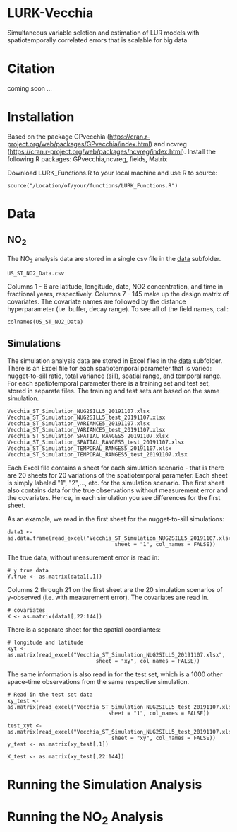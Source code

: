 # LURK-Vecchia

Simultaneous variable seletion and estimation of LUR models with spatiotemporally correlated errors that is scalable for big data

# Citation
coming soon ...

# Installation 
Based on the package GPvecchia (https://cran.r-project.org/web/packages/GPvecchia/index.html) and
ncvreg (https://cran.r-project.org/web/packages/ncvreg/index.html). 
Install the following R packages: GPvecchia,ncvreg, fields, Matrix

Download LURK_Functions.R to your local machine and use R to source:
```
source("/Location/of/your/functions/LURK_Functions.R") 
``` 

# Data

## NO<sub>2</sub>
The NO<sub>2</sub> analysis data are stored in a single csv file in the [data](https://github.com/NIEHS/LURK-Vecchia/tree/master/data) subfolder. 

```
US_ST_NO2_Data.csv
```

Columns 1 - 6 are latitude, longitude, date, NO2 concentration, and time in fractional years, respectively. Columns 7 - 145 make up the design matrix of covariates. The covariate names are followed by the distance hyperparameter (i.e. buffer, decay range).
To see all of the field names, call: 
```
colnames(US_ST_NO2_Data)
```

## Simulations

The simulation analysis data are stored in Excel files in the [data](https://github.com/NIEHS/LURK-Vecchia/tree/master/data) subfolder. 
There is an Excel file for each spatiotemporal parameter that is varied: nugget-to-sill ratio, total variance (sill), spatial range, and temporal range.
For each spatiotemporal parameter there is a training set and test set, stored in separate files. The training and test sets are based on the same
simulation.

```
Vecchia_ST_Simulation_NUG2SILL5_20191107.xlsx
Vecchia_ST_Simulation_NUG2SILL5_test_20191107.xlsx
Vecchia_ST_Simulation_VARIANCE5_20191107.xlsx
Vecchia_ST_Simulation_VARIANCE5_test_20191107.xlsx
Vecchia_ST_Simulation_SPATIAL_RANGES5_20191107.xlsx
Vecchia_ST_Simulation_SPATIAL_RANGES5_test_20191107.xlsx
Vecchia_ST_Simulation_TEMPORAL_RANGES5_20191107.xlsx
Vecchia_ST_Simulation_TEMPORAL_RANGES5_test_20191107.xlsx
```
Each Excel file contains a sheet for each simulation scenario - that is there are 20 sheets for 20 variations of the spatiotemporal parameter. 
Each sheet is simply labeled "1", "2",..., etc. for the simulation scenario. 
The first sheet also contains data for the true observations without measurement error and the covariates. 
Hence, in each simulation you see differences for the first sheet. 

As an example, we read in the first sheet for the nugget-to-sill simulations: 
```
data1 <- as.data.frame(read_excel("Vecchia_ST_Simulation_NUG2SILL5_20191107.xlsx", 
                                  sheet = "1", col_names = FALSE))
```
The true data, without measurement error is read in:

```
# y true data
Y.true <- as.matrix(data1[,1])
```
Columns 2 through 21 on the first sheet are the 20 simulation scenarios of y-observed (i.e. with measurement error). 
The covariates are read in.
```
# covariates
X <- as.matrix(data1[,22:144])
```
There is a separate sheet for the spatial coordiantes:
```
# longitude and latitude
xyt <- as.matrix(read_excel("Vecchia_ST_Simulation_NUG2SILL5_20191107.xlsx", 
                            sheet = "xy", col_names = FALSE))

```
The same information is also read in for the test set, which is a 1000 other space-time observations from the same
respective simulation. 
```
# Read in the test set data 
xy_test <- as.matrix(read_excel("Vecchia_ST_Simulation_NUG2SILL5_test_20191107.xlsx", 
                                sheet = "1", col_names = FALSE))

test_xyt <- as.matrix(read_excel("Vecchia_ST_Simulation_NUG2SILL5_test_20191107.xlsx", 
                                 sheet = "xy", col_names = FALSE))
y_test <- as.matrix(xy_test[,1])

X_test <- as.matrix(xy_test[,22:144])
```

# Running the Simulation Analysis 

# Running the NO<sub>2</sub> Analysis 
